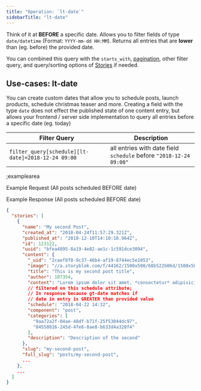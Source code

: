 ```yaml
---
title: "Operation: `lt-date`"
sidebarTitle: "lt-date"
---
```


Think of it at **BEFORE** a specific date. Allows you to filter fields of type `date/datetime` (Format: `YYYY-mm-dd HH:MM`). Returns all entries that are **lower** than (eg. before) the provided date.

You can combined this query with the `starts_with`, [pagination](#topics/pagination), other filter query, and query/sorting options of [Stories](#core-resources/stories/retrieve-multiple-stories) if needed.
 
## Use-cases: lt-date

You can create custom dates that allow you to schedule posts, launch products, schedule christmas teaser and more. Creating a field with the type `date` does not effect the published state of one content entry, but allows your frontend / server side implementation to query all entries before a specific date (eg. today)

| Filter Query | Description |
|--|--|
| `filter_query[schedule][lt-date]=2018-12-24 09:00` | all entries with date field `schedule` before `"2018-12-24 09:00"` |

;examplearea

Example Request (All posts scheduled BEFORE date)

<RequestExample url="https://api.storyblok.com/v1/cdn/stories/?token=ask9soUkv02QqbZgmZdeDAtt&starts_with=posts/&filter_query[schedule][lt-date]=2018-12-24 09:00"></RequestExample>

Example Response (All posts scheduled BEFORE date)

```json
{
  "stories": [
    {
      "name": "My second Post",
      "created_at": "2018-04-24T11:57:29.321Z",
      "published_at": "2018-12-10T14:10:18.964Z",
      "id": 123122,
      "uuid": "bfea4895-8a19-4e82-ae1c-1c591dce3094",
      "content": {
        "_uid": "2caef8f8-9c37-46b4-af19-8744ec5e1053",
        "image": "//a.storyblok.com/f/44162/1500x500/68b522b06d/1500x500.jpeg",
        "title": "This is my second post title",
        "author": 107354,
        "content": "Lorem ipsum dolor sit amet, *consectetur* adipisicing elit, sed do eiusmod\ntempor incididunt...",
        // filtered on this schedule attribute;
        // In response because gt-date matches if 
        // date in entry is GREATER than provided value
        "schedule": "2018-04-22 14:32",
        "component": "post",
        "categories": [
          "9aa72a2f-04ae-48df-b71f-25f53044dc97",
          "84550816-245d-4fe6-8ae8-b633d4a328f4"
        ],
        "description": "Description of the second"
      },
      "slug": "my-second-post",
      "full_slug": "posts/my-second-post",
      ...
    },
    ...
  ]
}
```

